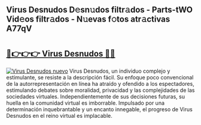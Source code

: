 ## Virus Desnudos D𝚎sn𝚞dos filtr𝚊dos - Parts-tWO Vid𝚎os filtr𝚊dos - N𝚞evas f𝚘tos atr𝚊ctivas A77qV

# <h2><a href="http://mbcjma.tromn.icu/?c=Virus+Desnudos">🔗👉👉👉 Virus Desnudos 🔗🔗</a></h2>

[![Virus Desnudos nuevo](https://i.imgur.com/pEAQMta.gif)](http://mbcjma.tromn.icu/?c=Virus+Desnudos)
Virus Desnudos, un individuo complejo y estimulante, se resiste a la descripción fácil. Su enfoque poco convencional de la autorrepresentación en línea ha atraído y ofendido a los espectadores, estimulando debates sobre moralidad, privacidad y las complejidades de las sociedades virtuales. Independientemente de sus decisiones futuras, su huella en la comunidad virtual es imborrable. Impulsado por una determinación inquebrantable y un encanto innegable, el progreso de Virus Desnudos en el reino virtual es implacable.
